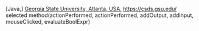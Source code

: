 [Java,] [Georgia State University, Atlanta, USA.](https://catalogs.gsu.edu/preview_entity.php?catoid=4&ent_oid=231&returnto=562) 
https://csds.gsu.edu/
selected method(actionPerformed, actionPerformed, addOutput, addInput, mouseClicked, evaluateBoolExpr)
